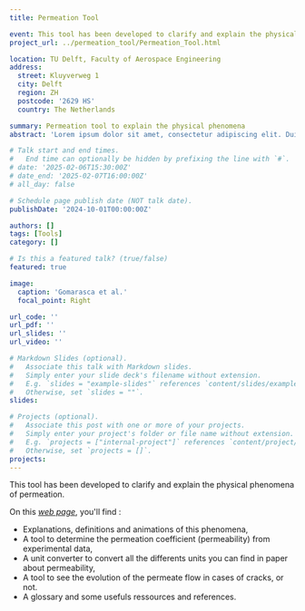 ```yaml
---
title: Permeation Tool

event: This tool has been developed to clarify and explain the physical phenomena of permeation.
project_url: ../permeation_tool/Permeation_Tool.html

location: TU Delft, Faculty of Aerospace Engineering
address:
  street: Kluyverweg 1
  city: Delft
  region: ZH
  postcode: '2629 HS'
  country: The Netherlands

summary: Permeation tool to explain the physical phenomena
abstract: 'Lorem ipsum dolor sit amet, consectetur adipiscing elit. Duis posuere tellusac convallis placerat. Proin tincidunt magna sed ex sollicitudin condimentum. Sed ac faucibus dolor, scelerisque sollicitudin nisi. Cras purus urna, suscipit quis sapien eu, pulvinar tempor diam.'

# Talk start and end times.
#   End time can optionally be hidden by prefixing the line with `#`.
# date: '2025-02-06T15:30:00Z'
# date_end: '2025-02-07T16:00:00Z'
# all_day: false

# Schedule page publish date (NOT talk date).
publishDate: '2024-10-01T00:00:00Z'

authors: []
tags: [Tools]
category: []

# Is this a featured talk? (true/false)
featured: true

image:
  caption: 'Gomarasca et al.'
  focal_point: Right

url_code: ''
url_pdf: ''
url_slides: ''
url_video: ''

# Markdown Slides (optional).
#   Associate this talk with Markdown slides.
#   Simply enter your slide deck's filename without extension.
#   E.g. `slides = "example-slides"` references `content/slides/example-slides.md`.
#   Otherwise, set `slides = ""`.
slides:

# Projects (optional).
#   Associate this post with one or more of your projects.
#   Simply enter your project's folder or file name without extension.
#   E.g. `projects = ["internal-project"]` references `content/project/deep-learning/index.md`.
#   Otherwise, set `projects = []`.
projects: 
---
```


This tool has been developed to clarify and explain the physical phenomena of permeation.

On this [*web page*](/permeation_tool/Permeation_Tool.html), you'll find :

 - Explanations, definitions and animations of this phenomena,
 - A tool to determine the permeation coefficient (permeability) from experimental data,
 - A unit converter to convert all the differents units you can find in paper about permeability,
 - A tool to see the evolution of the permeate flow in cases of cracks, or not.
 - A glossary and some usefuls ressources and references.